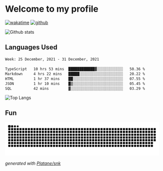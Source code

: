 # Welcome to my profile

[![wakatime](https://wakatime.com/badge/user/82c377cd-a54c-404c-b7df-177b313ca539.svg)](https://wakatime.com/@82c377cd-a54c-404c-b7df-177b313ca539)
[![github](https://img.shields.io/github/followers/xinthose?logo=github&style=plastic)](https://github.com/alanhamlett?tab=followers)

![Github stats](https://github-readme-stats.vercel.app/api?username=xinthose&show_icons=true&theme=radical&count_private=true)

## Languages Used

<!--START_SECTION:waka-->
```text
Week: 25 December, 2021 - 31 December, 2021

TypeScript   10 hrs 53 mins  ████████████▓░░░░░░░░░░░░   50.36 % 
Markdown     4 hrs 22 mins   █████░░░░░░░░░░░░░░░░░░░░   20.22 % 
HTML         1 hr 37 mins    ██░░░░░░░░░░░░░░░░░░░░░░░   07.55 % 
JSON         1 hr 10 mins    █▒░░░░░░░░░░░░░░░░░░░░░░░   05.45 % 
SQL          42 mins         ▓░░░░░░░░░░░░░░░░░░░░░░░░   03.29 % 
```
<!--END_SECTION:waka-->

![Top Langs](https://github-readme-stats.vercel.app/api/top-langs/?username=xinthose)

## Fun
![github contribution grid snake animation](https://raw.githubusercontent.com/xinthose/xinthose/output/github-contribution-grid-snake.svg)

_generated with [Platane/snk](https://github.com/Platane/snk)_
